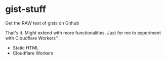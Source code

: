 # gist-stuff
Get the RAW text of gists on Github

That's it. Might extend with more functionalities. Just for me to experiment with Cloudflare Workers&trade;.

- Static HTML
- Cloudflare Workers
